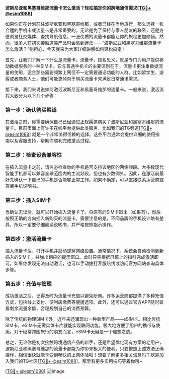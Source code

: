 **波斯尼亚和黑塞哥维那流量卡怎么激活？轻松搞定你的跨境通信需求[[TG💪+ @esim1088](https://t.me/s/esim1088)]**

如果你正在计划前往波斯尼亚和黑塞哥维那，或者已经在当地旅行，那么选择一张合适的手机卡或流量卡是非常重要的。无论是为了保持与家人朋友的联系，还是方便浏览社交媒体、查找导航信息，一张优质的流量卡都能让你的旅程更加顺畅。然而，很多人在初次接触这类产品时会感到迷茫——“波斯尼亚和黑塞哥维那流量卡怎么激活？”别担心，今天就来为大家详细讲解如何轻松搞定！

首先，让我们了解一下什么是流量卡。流量卡，顾名思义，就是专门为用户提供移动数据服务的一种SIM卡。它与普通手机卡的主要区别在于，流量卡更注重数据流量的使用，适合那些需要频繁上网但不一定需要通话功能的人群。比如留学生、游客或者商务人士，他们可能更倾向于购买流量卡来满足日常通讯需求。

接下来，我们来说说如何激活波斯尼亚和黑塞哥维那的流量卡。一般来说，激活流程大致分为以下几个步骤：

### **第一步：确认购买渠道**
在激活之前，你需要确保自己已经通过正规渠道购买了波斯尼亚和黑塞哥维那的流量卡。目前市面上有许多在线平台提供此类服务，比如我们的TG频道[[TG💪+ @esim1088](https://t.me/s/esim1088)] 就是一个非常值得信赖的选择。这些平台通常会提供详细的使用指南以及客服支持，帮助你顺利完成激活过程。

### **第二步：检查设备兼容性**
在插入流量卡之前，请务必检查你的手机是否支持该地区的网络频段。大多数现代智能手机都可以兼容全球范围内的主流频段，但也有少数例外。因此，在激活前最好先确认一下自己的手机是否能够正常工作。如果不确定，可以直接联系运营商或查阅手机说明书。

### **第三步：插入SIM卡**
当确认无误后，就可以开始插入流量卡了。将原有的SIM卡取出（如果有），然后按照正确的方向插入新购买的流量卡。需要注意的是，不同品牌的手机设计略有差异，所以一定要仔细阅读说明书，并严格按照指示操作。

### **第四步：激活流量卡**
插入流量卡后，打开手机并启动蜂窝网络设置。通常情况下，系统会自动检测到新插入的SIM卡，并弹出相应的提示窗口。此时只需根据屏幕上的指引完成激活即可。如果你发现无法自动激活，也可以手动拨打客服热线或访问官方网站查询具体步骤。

### **第五步：充值与管理**
成功激活之后，记得及时为流量卡充值以避免断网。许多运营商都提供了多种充值方式，包括线上支付、便利店缴费等便捷选项。此外，还可以通过官方APP随时查看剩余流量余额，合理规划自己的消费预算。

除了传统的物理SIM卡外，近年来还涌现出一种新型产品——eSIM卡。相比传统SIM卡，eSIM卡无需实体卡片就能实现联网功能，极大地方便了用户的携带与使用。对于经常跨国旅行的朋友而言，eSIM卡无疑是一个理想之选。

总之，无论你是初次接触跨境通信产品的新手，还是希望优化现有方案的老用户，波斯尼亚和黑塞哥维那的流量卡都能为你带来极大的便利。只要按照上述方法正确操作，相信很快就能享受到畅快的上网体验啦！想要了解更多相关信息吗？欢迎加入我们的TG社区[[TG💪+ @esim1088](https://t.me/s/esim1088)]，那里有更多实用技巧等着你哦~

[[TG💪+ @esim1088](https://t.me/s/esim1088)] ![Image](https://i.postimg.cc/4NQfJmqS/Snipaste-2025-05-13-00-14-12.png)